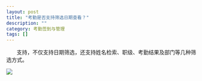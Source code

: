 ```yaml
---
layout: post
title: "考勤是否支持筛选日期查看？"
description: ""
category: 考勤签到与管理
tags: []
---
```

&#160; &#160; &#160; &#160;支持，不仅支持日期筛选，还支持姓名检索、职级、考勤结果及部门等几种筛选方式。

![](../../../oahelps_img/kaoqin_1.png)

